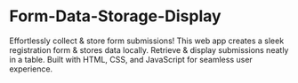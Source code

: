 # Form-Data-Storage-Display
Effortlessly collect &amp; store form submissions! This web app creates a sleek registration form &amp; stores data locally. Retrieve &amp; display submissions neatly in a table. Built with HTML, CSS, and JavaScript for seamless user experience.
